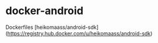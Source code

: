 # docker-android

Dockerfiles [heikomaass/android-sdk] (https://registry.hub.docker.com/u/heikomaass/android-sdk)

